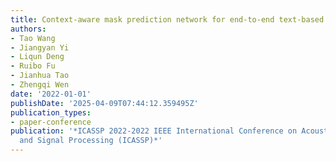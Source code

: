 ```yaml
---
title: Context-aware mask prediction network for end-to-end text-based speech editing
authors:
- Tao Wang
- Jiangyan Yi
- Liqun Deng
- Ruibo Fu
- Jianhua Tao
- Zhengqi Wen
date: '2022-01-01'
publishDate: '2025-04-09T07:44:12.359495Z'
publication_types:
- paper-conference
publication: '*ICASSP 2022-2022 IEEE International Conference on Acoustics, Speech
  and Signal Processing (ICASSP)*'
---
```

